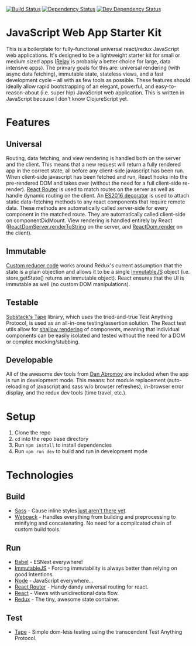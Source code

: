 [![Build Status](https://travis-ci.org/elliotdickison/js-app-starter.svg?branch=master)](https://travis-ci.org/elliotdickison/js-app-starter)
[![Dependency Status](https://david-dm.org/elliotdickison/js-app-starter.svg)](https://david-dm.org/elliotdickison/js-app-starter)
[![Dev Dependency Status](https://david-dm.org/elliotdickison/js-app-starter/dev-status.svg)](https://david-dm.org/elliotdickison/js-app-starter#info=devDependencies)

# JavaScript Web App Starter Kit

This is a boilerplate for fully-functional universal react/redux JavaScript web applications. It's designed to be a lightweight starter kit for small or medium sized apps ([Relay](https://facebook.github.io/relay/) is probably a better choice for large, data intensive apps). The primary goals for this are: universal rendering (with async data fetching), immutable state, stateless views, and a fast development cycle – all with as few tools as possible. These features should ideally allow rapid bootstrapping of an elegant, powerful, and easy-to-reason-about (i.e. super hip) JavaScript web application. This is written in JavaScript because I don't know ClojureScript yet.

# Features

## Universal

Routing, data fetching, and view rendering is handled both on the server and the client. This means that a new request will return a fully rendered app in the correct state, all before any client-side javascript has been run. When client-side javascript has been fetched and run, React hooks into the pre-rendered DOM and takes over (without the need for a full client-side re-render). [React Router](https://github.com/rackt/react-router) is used to match routes on the server as well as handle dynamic routing on the client. An [ES2016 decorator](https://medium.com/google-developers/exploring-es7-decorators-76ecb65fb841) is used to attach static data-fetching methods to any react components that require remote data. These methods are automatically called server-side for every component in the matched route. They are automatically called client-side on componentDidMount. View rendering is handled entirely by React ([ReactDomServer.renderToString](https://facebook.github.io/react/docs/top-level-api.html#reactdomserver.rendertostring) on the server, and [ReactDom.render](https://facebook.github.io/react/docs/top-level-api.html#reactdom.render) on the client).

## Immutable

[Custom reducer code](https://github.com/elliotdickison/js-app-starter/blob/master/src/plumbing/create-store.js) works around Redux's current assumption that the state is a plain objection and allows it to be a single [ImmutableJS](https://facebook.github.io/immutable-js/) object (i.e. store.getState() returns an immutable object). React ensures that the UI is immutable as well (no custom DOM manipulations).

## Testable

[Substack's Tape](https://github.com/substack/tape) library, which uses the tried-and-true Test Anything Protocol, is used as an all-in-one testing/assertion solution. The React test utils allow for [shallow rendering](https://facebook.github.io/react/docs/test-utils.html#shallow-rendering) of components, meaning that individual components can be easily isolated and tested without the need for a DOM or complex mocking/stubbing.

## Developable

All of the awesome dev tools from [Dan Abromov](https://github.com/gaearon/react-transform-boilerplate) are included when the app is run in development mode. This means: hot module replacement (auto-reloading of javascript and sass w/o browser refreshes), in-browser error display, and the redux dev tools (time travel, etc.).

# Setup

1. Clone the repo
2. `cd` into the repo base directory
3. Run `npm install` to install dependencies
4. Run `npm run dev` to build and run in development mode

# Technologies

## Build
* [Sass](http://sass-lang.com/) - Cause inline styles [just aren't there yet](https://medium.com/@jedwatson/how-do-we-make-styles-in-components-play-nicely-with-server-side-rendering-25de9ecb1b49).
* [Webpack](https://webpack.github.io/) - Handles everything from building and preprocessing to minifying and concatenating. No need for a complicated chain of custom build tools.

## Run
* [Babel](http://babeljs.io/) - ESNext everywhere!
* [ImmutableJS](https://facebook.github.io/immutable-js/) - Forcing immutability is always better than relying on good intentions.
* [Node](https://nodejs.org/) - JavaScript everywhere...
* [React Router](https://github.com/rackt/react-router) - Handy dandy universal routing for react.
* [React](http://facebook.github.io/react/) - Views with unidirectional data flow.
* [Redux](https://github.com/rackt/redux) - The tiny, awesome state container.

## Test
* [Tape](https://github.com/substack/tape) - Simple dom-less testing using the transcendent Test Anything Protocol.